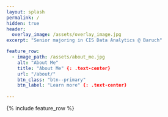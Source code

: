 ```yaml
---
layout: splash
permalink: /
hidden: true
header:
  overlay_image: /assets/overlay_image.jpg
excerpt: "Senior majoring in CIS Data Analytics @ Baruch"

feature_row:
  - image_path: /assets/about_me.jpg
    alt: "About Me"
    title: "About Me" {: .text-center}
    url: "/about/"
    btn_class: "btn--primary"
    btn_label: "Learn more" {: .text-center}
   
---
```


{% include feature_row %}
